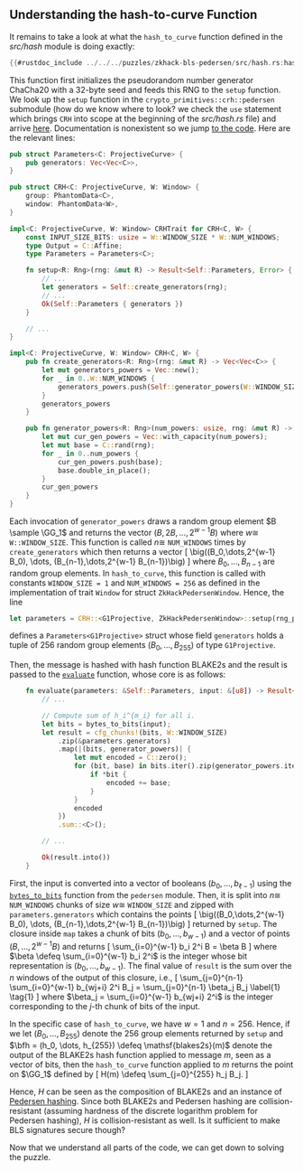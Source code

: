 ## Understanding the hash-to-curve Function

It remains to take a look at what the `hash_to_curve` function defined in the *src/hash* module is doing exactly:

```rust
{{#rustdoc_include ../../../puzzles/zkhack-bls-pedersen/src/hash.rs:hash}}
```

This function first initializes the pseudorandom number generator ChaCha20 with a 32-byte seed and feeds this RNG to the `setup` function.
We look up the `setup` function in the `crypto_primitives::crh::pedersen` submodule (how do we know where to look? we check the `use` statement which brings `CRH` into scope at the beginning of the *src/hash.rs* file) and arrive [here](https://docs.rs/ark-crypto-primitives/0.3.0/ark_crypto_primitives/crh/pedersen/struct.CRH.html#method.setup).
Documentation is nonexistent so we jump [to the code](https://docs.rs/ark-crypto-primitives/0.3.0/src/ark_crypto_primitives/crh/pedersen/mod.rs.html#58-68).
Here are the relevant lines:

```rust
pub struct Parameters<C: ProjectiveCurve> {
    pub generators: Vec<Vec<C>>,
}

pub struct CRH<C: ProjectiveCurve, W: Window> {
    group: PhantomData<C>,
    window: PhantomData<W>,
}

impl<C: ProjectiveCurve, W: Window> CRHTrait for CRH<C, W> {
    const INPUT_SIZE_BITS: usize = W::WINDOW_SIZE * W::NUM_WINDOWS;
    type Output = C::Affine;
    type Parameters = Parameters<C>;

    fn setup<R: Rng>(rng: &mut R) -> Result<Self::Parameters, Error> {
        // ...
        let generators = Self::create_generators(rng);
        // ...
        Ok(Self::Parameters { generators })
    }

    // ...
}

impl<C: ProjectiveCurve, W: Window> CRH<C, W> {
    pub fn create_generators<R: Rng>(rng: &mut R) -> Vec<Vec<C>> {
        let mut generators_powers = Vec::new();
        for _ in 0..W::NUM_WINDOWS {
            generators_powers.push(Self::generator_powers(W::WINDOW_SIZE, rng));
        }
        generators_powers
    }

    pub fn generator_powers<R: Rng>(num_powers: usize, rng: &mut R) -> Vec<C> {
        let mut cur_gen_powers = Vec::with_capacity(num_powers);
        let mut base = C::rand(rng);
        for _ in 0..num_powers {
            cur_gen_powers.push(base);
            base.double_in_place();
        }
        cur_gen_powers
    }
}
```

Each invocation of `generator_powers` draws a random group element $B \sample \GG_1$ and returns the vector $(B, 2B, \dots, 2^{w-1} B)$ where $w \cong$ `W::WINDOW_SIZE`.
This function is called $n \cong$ `NUM_WINDOWS` times by `create_generators` which then returns a vector
\[
 \big((B_0,\dots,2^{w-1} B_0), \dots, (B_{n-1},\dots,2^{w-1} B_{n-1})\big)
\]
where $B_0, \dots, B_{n-1}$ are random group elements.
In `hash_to_curve`, this function is called with constants `WINDOW_SIZE = 1` and `NUM_WINDOWS = 256` as defined in the implementation of trait `Window` for struct `ZkHackPedersenWindow`.
Hence, the line

```rust
let parameters = CRH::<G1Projective, ZkHackPedersenWindow>::setup(rng_pedersen).unwrap();
```

defines a `Parameters<G1Projective>` struct whose field `generators` holds a tuple of 256 random group elements $(B_0, \dots, B_{255})$ of type `G1Projective`.

Then, the message is hashed with hash function BLAKE2s and the result is passed to the [`evaluate`](https://docs.rs/ark-crypto-primitives/0.3.0/src/ark_crypto_primitives/crh/pedersen/mod.rs.html#70-120) function, whose core is as follows:

```rust
    fn evaluate(parameters: &Self::Parameters, input: &[u8]) -> Result<Self::Output, Error> {
        // ...

        // Compute sum of h_i^{m_i} for all i.
        let bits = bytes_to_bits(input);
        let result = cfg_chunks!(bits, W::WINDOW_SIZE)
            .zip(&parameters.generators)
            .map(|(bits, generator_powers)| {
                let mut encoded = C::zero();
                for (bit, base) in bits.iter().zip(generator_powers.iter()) {
                    if *bit {
                        encoded += base;
                    }
                }
                encoded
            })
            .sum::<C>();

        // ...

        Ok(result.into())
    }
```

First, the input is converted into a vector of booleans $(b_0, \dots, b_{\ell-1})$ using the [`bytes_to_bits`](https://docs.rs/ark-crypto-primitives/0.3.0/src/ark_crypto_primitives/crh/pedersen/mod.rs.html#161-170) function from the `pedersen` module.
Then, it is split into $n \cong$ `NUM_WINDOWS` chunks of size $w \cong$ `WINDOW_SIZE` and zipped with `parameters.generators` which contains the points
\[
 \big((B_0,\dots,2^{w-1} B_0), \dots, (B_{n-1},\dots,2^{w-1} B_{n-1})\big)
\]
returned by `setup`.
The closure inside `map` takes a chunk of bits $(b_0,\dots,b_{w-1})$ and a vector of points $(B,\dots,2^{w-1} B)$ and returns
\[
 \sum_{i=0}^{w-1} b_i 2^i B = \beta B
\]
where $\beta \defeq \sum_{i=0}^{w-1} b_i 2^i$ is the integer whose bit representation is $(b_0, \dots, b_{w-1})$.
The final value of `result` is the sum over the $n$ windows of the output of this closure, i.e.,
\[
 \sum_{j=0}^{n-1} \sum_{i=0}^{w-1} b_{wj+i} 2^i B_j = \sum_{j=0}^{n-1} \beta_j B_j \label{1} \tag{1}
\]
where $\beta_j = \sum_{i=0}^{w-1} b_{wj+i} 2^i$ is the integer corresponding to the $j$-th chunk of bits of the input.

In the specific case of `hash_to_curve`, we have $w=1$ and $n=256$.
Hence, if we let $(B_0, \dots, B_{255})$ denote the 256 group elements returned by `setup` and $\bfh = (h_0, \dots, h_{255}) \defeq \mathsf{blakes2s}(m)$ denote the output of the BLAKE2s hash function applied to message $m$, seen as a vector of bits, then the `hash_to_curve` function applied to $m$ returns the point on $\GG_1$ defined by
\[
 H(m) \defeq \sum_{j=0}^{255} h_j B_j.
\]

Hence, $H$ can be seen as the composition of BLAKE2s and an instance of [Pedersen hashing](../../cryptographic-notions/commitment-schemes.md#commitments-and-hash-functions).
Since both BLAKE2s and Pedersen hashing are collision-resistant (assuming hardness of the discrete logarithm problem for Pedersen hashing), $H$ is collision-resistant as well.
Is it sufficient to make BLS signatures secure though?

Now that we understand all parts of the code, we can get down to solving the puzzle.
